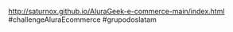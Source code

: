 http://saturnox.github.io/AluraGeek-e-commerce-main/index.html
#challengeAluraEcommerce
#grupodoslatam
